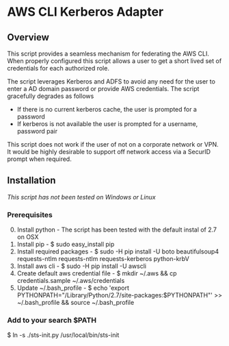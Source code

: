 # AWS CLI Kerberos Adapter

## Overview
This script provides a seamless mechanism for federating the AWS CLI. When
properly configured this script allows a user to get a short lived set of
credentials for each authorized role.

The script leverages Kerberos and ADFS to avoid any need for the user to enter
a AD domain password or provide AWS credentials. The script gracefully degrades
as follows
* If there is no current kerberos cache, the user is prompted for a password
* If kerberos is not available the user is prompted for a username, password pair

This script does not work if the user of not on a corporate network or VPN.
It would be highly desirable to support off network access via a SecurID prompt
when required.


## Installation
*This script has not been tested on Windows or Linux*

### Prerequisites
0. Install python - The script has been tested with the default instal of 2.7 on OSX
1. Install pip - $ sudo easy_install pip
2. Install required packages - $ sudo -H pip install -U boto beautifulsoup4 requests-ntlm requests-ntlm requests-kerberos python-krbV
3. Install aws cli -  $ sudo -H pip install -U awscli
4. Create default aws credential file - $ mkdir ~/.aws && cp credentials.sample ~/.aws/credentials
5. Update ~/.bash_profile - $ echo 'export PYTHONPATH="/Library/Python/2.7/site-packages:$PYTHONPATH"' >> ~/.bash_profile && source ~/.bash_profile

### Add to your search $PATH
$ ln -s ./sts-init.py /usr/local/bin/sts-init
